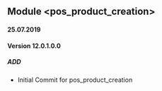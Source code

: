 ## Module <pos_product_creation>

#### 25.07.2019
#### Version 12.0.1.0.0
##### ADD
- Initial Commit for pos_product_creation
